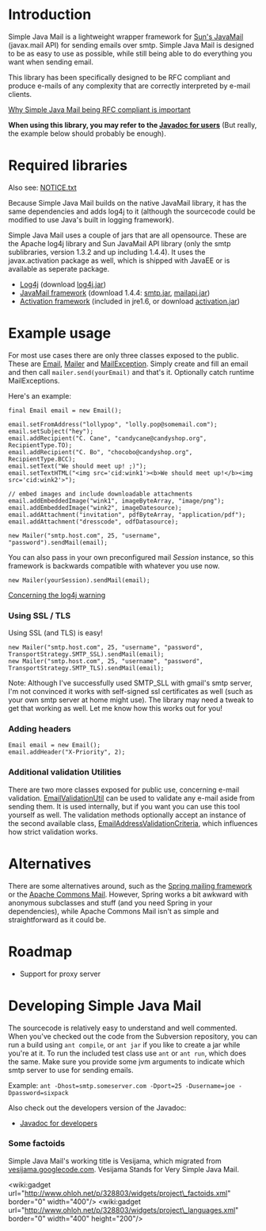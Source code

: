 # Introduction #

Simple Java Mail is a lightweight wrapper framework for [Sun's JavaMail](http://java.sun.com/products/javamail/) (javax.mail API) for sending emails over smtp. Simple Java Mail is designed to be as easy to use as possible, while still being able to do everything you want when sending email.

This library has been specifically designed to be RFC compliant and produce e-mails of any complexity that are correctly interpreted by e-mail clients.

[Why Simple Java Mail being RFC compliant is important](RFC_Compliant.md)

**When using this library, you may refer to the [Javadoc for users](http://simple-java-mail.googlecode.com/svn/trunk/javadoc/users/index.html)** (But really, the example below should probably be enough).

# Required libraries #

Also see: [NOTICE.txt](http://code.google.com/p/simple-java-mail/source/browse/trunk/NOTICE.txt)

Because Simple Java Mail builds on the native JavaMail library, it has the same dependencies and adds log4j to it (although the sourcecode could be modified to use Java's built in logging framework).

Simple Java Mail uses a couple of jars that are all opensource. These are the Apache log4j library and Sun JavaMail API library (only the smtp sublibraries, version 1.3.2 and up including 1.4.4). It uses the javax.activation package as well, which is shipped with JavaEE or is available as seperate package.

  * [Log4j](http://logging.apache.org/log4j/1.2/index.html) (download [log4j.jar](http://simple-java-mail.googlecode.com/files/log4j-1.2.15.jar))
  * [JavaMail framework](http://www.oracle.com/technetwork/java/javamail/index.html) (download 1.4.4: [smtp.jar](http://simple-java-mail.googlecode.com/files/smtp-1.4.4.jar), [mailapi.jar](http://simple-java-mail.googlecode.com/files/mailapi-1.4.4.jar))
  * [Activation framework](http://java.sun.com/javase/technologies/desktop/javabeans/jaf/index.jsp) (included in jre1.6, or download [activation.jar](http://simple-java-mail.googlecode.com/files/activation.jar))

# Example usage #

For most use cases there are only three classes exposed to the public. These are [Email](http://simple-java-mail.googlecode.com/svn/trunk/javadoc/users/org/codemonkey/simplejavamail/Email.html), [Mailer](http://simple-java-mail.googlecode.com/svn/trunk/javadoc/users/org/codemonkey/simplejavamail/Mailer.html) and [MailException](http://simple-java-mail.googlecode.com/svn/trunk/javadoc/users/org/codemonkey/simplejavamail/MailException.html). Simply create and fill an email and then call `mailer.send(yourEmail)` and that's it. Optionally catch runtime MailExceptions.

Here's an example:

```
final Email email = new Email();

email.setFromAddress("lollypop", "lolly.pop@somemail.com");
email.setSubject("hey");
email.addRecipient("C. Cane", "candycane@candyshop.org", RecipientType.TO);
email.addRecipient("C. Bo", "chocobo@candyshop.org", RecipientType.BCC);
email.setText("We should meet up! ;)");
email.setTextHTML("<img src='cid:wink1'><b>We should meet up!</b><img src='cid:wink2'>");

// embed images and include downloadable attachments
email.addEmbeddedImage("wink1", imageByteArray, "image/png");
email.addEmbeddedImage("wink2", imageDatesource);
email.addAttachment("invitation", pdfByteArray, "application/pdf");
email.addAttachment("dresscode", odfDatasource);

new Mailer("smtp.host.com", 25, "username", "password").sendMail(email);
```

You can also pass in your own preconfigured mail _Session_ instance, so this framework is backwards compatible with whatever you use now.

```
new Mailer(yourSession).sendMail(email);
```

[Concerning the log4j warning](Log4jAppendersWarning.md)

### Using SSL / TLS ###

Using SSL (and TLS) is easy!

```
new Mailer("smtp.host.com", 25, "username", "password", TransportStrategy.SMTP_SSL).sendMail(email);
new Mailer("smtp.host.com", 25, "username", "password", TransportStrategy.SMTP_TLS).sendMail(email);
```

Note:
Although I've successfully used SMTP\_SLL with gmail's smtp server, I'm not convinced it works with self-signed ssl certificates as well (such as your own smtp server at home might use). The library may need a tweak to get that working as well. Let me know how this works out for you!

### Adding headers ###

```
Email email = new Email();
email.addHeader("X-Priority", 2);
```

### Additional validation Utilities ###

There are two more classes exposed for public use, concerning e-mail validation. [EmailValidationUtil](http://simple-java-mail.googlecode.com/svn/trunk/javadoc/users/org/codemonkey/simplejavamail/EmailValidationUtil.html) can be used to validate any e-mail aside from sending them. It is used internally, but if you want you can use this tool yourself as well. The validation methods optionally accept an instance of the second available class, [EmailAddressValidationCriteria](http://simple-java-mail.googlecode.com/svn/trunk/javadoc/users/org/codemonkey/simplejavamail/EmailAddressValidationCriteria.html), which influences how strict validation works.

# Alternatives #

There are some alternatives around, such as the [Spring mailing framework](http://static.springframework.org/spring/docs/2.0.x/reference/mail.html) or the [Apache Commons Mail](http://commons.apache.org/email/userguide.html). However, Spring works a bit awkward with anonymous subclasses and stuff (and you need Spring in your dependencies), while Apache Commons Mail isn't as simple and straightforward as it could be.

# Roadmap #

  * Support for proxy server

# Developing Simple Java Mail #

The sourcecode is relatively easy to understand and well commented. When you've checked out the code from the Subversion repository, you can run a build using `ant compile`, or `ant jar` if you like to create a jar while you're at it. To run the included test class use `ant` or `ant run`, which does the same. Make sure you provide some jvm arguments to indicate which smtp server to use for sending emails.

Example:
`ant -Dhost=smtp.someserver.com -Dport=25 -Dusername=joe -Dpassword=sixpack`

Also check out the developers version of the Javadoc:
  * [Javadoc for developers](http://simple-java-mail.googlecode.com/svn/trunk/javadoc/developers/index.html)

### Some factoids ###

Simple Java Mail's working title is Vesijama, which migrated from [vesijama.googlecode.com](http://code.google.com/p/vesijama/). Vesijama Stands for Very Simple Java Mail.

&lt;wiki:gadget url="http://www.ohloh.net/p/328803/widgets/project\_factoids.xml" border="0" width="400"/&gt;
&lt;wiki:gadget url="http://www.ohloh.net/p/328803/widgets/project\_languages.xml" border="0" width="400" height="200"/&gt;
